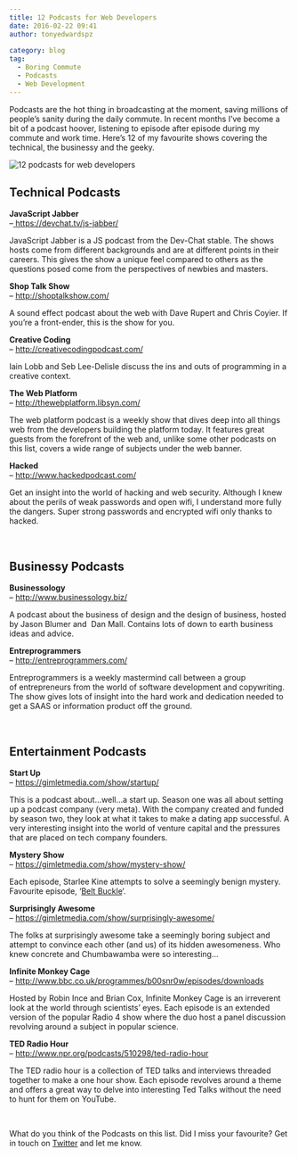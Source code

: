 ```yaml
---
title: 12 Podcasts for Web Developers
date: 2016-02-22 09:41
author: tonyedwardspz
  
category: blog
tag:
  - Boring Commute
  - Podcasts
  - Web Development
---
```

Podcasts are the hot thing in broadcasting at the moment, saving millions of people&#8217;s sanity during the daily commute. In recent months I&#8217;ve become a bit of a podcast hoover, listening to episode after episode during my commute and work time. Here&#8217;s 12 of my favourite shows covering the technical, the businessy and the geeky.

![12 podcasts for web developers](/assets/images/import/2016/02/Screen-Shot-2016-02-21-at-10.34.13.png)

## **Technical Podcasts**

<span style="font-weight: 400;"><strong>JavaScript Jabber</strong><br /> &#8211;</span>[ <span style="font-weight: 400;">https://devchat.tv/js-jabber/</span>](https://devchat.tv/js-jabber/ "Javascript Jabber")

JavaScript Jabber is a JS podcast from the Dev-Chat stable. The shows hosts come from different backgrounds and are at different points in their careers. This gives the show a unique feel compared to others as the questions posed come from the perspectives of newbies and masters.

<span style="font-weight: 400;"><strong>Shop Talk Show</strong><br /> &#8211; </span>[<span style="font-weight: 400;">http://shoptalkshow.com/</span>](http://shoptalkshow.com/ "Fart Sound Effect Podcast")

A sound effect podcast about the web with Dave Rupert and Chris Coyier. If you&#8217;re a front-ender, this is the show for you.

<span style="font-weight: 400;"><strong>Creative Coding</strong><br /> &#8211; </span>[<span style="font-weight: 400;">http://creativecodingpodcast.com/</span>](http://creativecodingpodcast.com/ "Creatve Coding Podcast")

Iain Lobb and Seb Lee-Delisle discuss the ins and outs of programming in a creative context.

<span style="font-weight: 400;"><strong>The Web Platform</strong><br /> &#8211; </span>[<span style="font-weight: 400;">http://thewebplatform.libsyn.com/<br /> </span>](http://thewebplatform.libsyn.com/ "The Web Platform")

The web platform podcast is a weekly show that dives deep into all things web from the developers building the platform today. It features great guests from the forefront of the web and, unlike some other podcasts on this list, covers a wide range of subjects under the web banner.

<span style="font-weight: 400;"><strong>Hacked</strong><br /> &#8211; </span>[<span style="font-weight: 400;">http://www.hackedpodcast.com/</span>](http://www.hackedpodcast.com/ "Hacked Podcast")

Get an insight into the world of hacking and web security. Although I knew about the perils of weak passwords and open wifi, I understand more fully the dangers. Super strong passwords and encrypted wifi only thanks to hacked.

&nbsp;

## Businessy Podcasts

<span style="font-weight: 400;"><strong>Businessology</strong><br /> &#8211; </span>[<span style="font-weight: 400;">http://www.businessology.biz/</span>](http://www.businessology.biz/ "Businessology")

A podcast about the business of design and the design of business, hosted by Jason Blumer and  Dan Mall. Contains lots of down to earth business ideas and advice.

<span style="font-weight: 400;"><strong>Entreprogrammers</strong><br /> &#8211; </span>[<span style="font-weight: 400;">http://entreprogrammers.com/</span>](http://entreprogrammers.com/ "Entreprogrammers")

Entreprogrammers is a weekly mastermind call between a group of entrepreneurs from the world of software development and copywriting. The show gives lots of insight into the hard work and dedication needed to get a SAAS or information product off the ground.

&nbsp;

## Entertainment Podcasts

<span style="font-weight: 400;"><strong>Start Up</strong><br /> &#8211; </span>[<span style="font-weight: 400;">https://gimletmedia.com/show/startup/</span>](https://gimletmedia.com/show/startup/ "Startup Podcast")

This is a podcast about&#8230;well&#8230;a start up. Season one was all about setting up a podcast company (very meta). With the company created and funded by season two, they look at what it takes to make a dating app successful. A very interesting insight into the world of venture capital and the pressures that are placed on tech company founders.

<span style="font-weight: 400;"><strong>Mystery Show</strong><br /> &#8211; </span>[<span style="font-weight: 400;">https://gimletmedia.com/show/mystery-show/</span>](https://gimletmedia.com/show/mystery-show/ "Mystery Show")

Each episode, Starlee Kine attempts to solve a seemingly benign mystery. Favourite episode, &#8216;[Belt Buckle](https://gimletmedia.com/episode/case-3-belt-buckle/)&#8216;.

<span style="font-weight: 400;"><strong>Surprisingly Awesome</strong><br /> &#8211; </span>[<span style="font-weight: 400;">https://gimletmedia.com/show/surprisingly-awesome/</span>](https://gimletmedia.com/show/surprisingly-awesome/ "Suprisingly Awesome")

The folks at surprisingly awesome take a seemingly boring subject and attempt to convince each other (and us) of its hidden awesomeness. Who knew concrete and Chumbawamba were so interesting&#8230;

<span style="font-weight: 400;"><strong>Infinite Monkey Cage</strong><br /> &#8211; </span>[<span style="font-weight: 400;">http://www.bbc.co.uk/programmes/b00snr0w/episodes/downloads</span>](http://www.bbc.co.uk/programmes/b00snr0w/episodes/downloads "Infinite Monkey Cage")

Hosted by Robin Ince and Brian Cox, Infinite Monkey Cage is an irreverent look at the world through scientists&#8217; eyes. Each episode is an extended version of the popular Radio 4 show where the duo host a panel discussion revolving around a subject in popular science.

<span style="font-weight: 400;"><strong>TED Radio Hour</strong><br /> &#8211; </span>[<span style="font-weight: 400;">http://www.npr.org/podcasts/510298/ted-radio-hour</span>](http://www.npr.org/podcasts/510298/ted-radio-hour "Ted Radio Hour")

The TED radio hour is a collection of TED talks and interviews threaded together to make a one hour show. Each episode revolves around a theme and offers a great way to delve into interesting Ted Talks without the need to hunt for them on YouTube.

&nbsp;

What do you think of the Podcasts on this list. Did I miss your favourite? Get in touch on [Twitter](https://twitter.com/tonyedwardspz "Tony Edwards Web Developer") and let me know.
